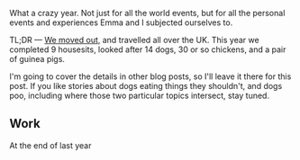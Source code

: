 What a crazy year. Not just for all the world events, but for all the personal events and experiences Emma and I subjected ourselves to.

TL;DR — [We moved out,](http://lewisnyman.co.uk/blog/moving-out/) and travelled all over the UK. This year we completed 9 housesits, looked after 14 dogs, 30 or so chickens, and a pair of guinea pigs. 

I'm going to cover the details in other blog posts, so I'll leave it there for this post. If you like stories about dogs eating things they shouldn't, and dogs poo, including where those two particular topics intersect, stay tuned.

## Work

At the end of last year